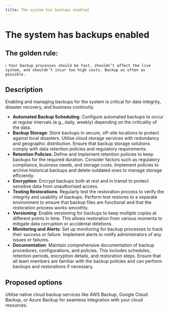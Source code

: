 ```yaml
---
title: The system has backups enabled
---
```


# The system has backups enabled

## The golden rule:

```
ℹ️ Your backup processes should be fast, shouldn’t affect the live system, and shouldn’t incur too high costs. Backup as often as possible.
```

## Description

Enabling and managing backups for the system is critical for data integrity, disaster recovery, and business continuity.

- **Automated Backup Scheduling**: Configure automated backups to occur at regular intervals (e.g., daily, weekly) depending on the criticality of the data.
- **Backup Storage**: Store backups in secure, off-site locations to protect against local disasters. Utilise cloud storage services with redundancy and geographic distribution. Ensure that backup storage solutions comply with data retention policies and regulatory requirements.
- **Retention Policies**: Define and implement retention policies to keep backups for the required duration. Consider factors such as regulatory compliance, business needs, and storage costs. Implement policies to archive historical backups and delete outdated ones to manage storage efficiently.
- **Encryption**: Encrypt backups both at rest and in transit to protect sensitive data from unauthorised access. 
- **Testing Restorations**: Regularly test the restoration process to verify the integrity and usability of backups. Perform test restores to a separate environment to ensure that backup files are functional and that the restoration process works smoothly.
- **Versioning**: Enable versioning for backups to keep multiple copies at different points in time. This allows restoration from various moments to mitigate data corruption or accidental deletions.
- **Monitoring and Alerts**: Set up monitoring for backup processes to track their success or failure. Implement alerts to notify administrators of any issues or failures.
- **Documentation**: Maintain comprehensive documentation of backup procedures, configurations, and policies. This includes schedules, retention periods, encryption details, and restoration steps. Ensure that all team members are familiar with the backup policies and can perform backups and restorations if necessary.

## Proposed options

Utilise native cloud backup services like AWS Backup, Google Cloud Backup, or Azure Backup for seamless integration with your cloud resources.
